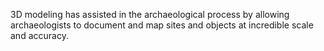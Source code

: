 3D modeling has assisted in the archaeological process by allowing archaeologists to document and map sites and objects at incredible scale and accuracy. 
